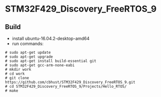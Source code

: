 # STM32F429_Discovery_FreeRTOS_9

## Build

- install ubuntu-16.04.2-desktop-amd64
- run commands:

```
# sudo apt-get update
# sudo apt-get upgrade
# sudo apt-get install build-essential git 
# sudo apt-get gcc-arm-none-eabi
# mkdir work
# cd work
# git clone https://github.com/cbhust/STM32F429_Discovery_FreeRTOS_9.git
# cd STM32F429_Discovery_FreeRTOS_9/Projects/Hello_RTOS/
# make
```





